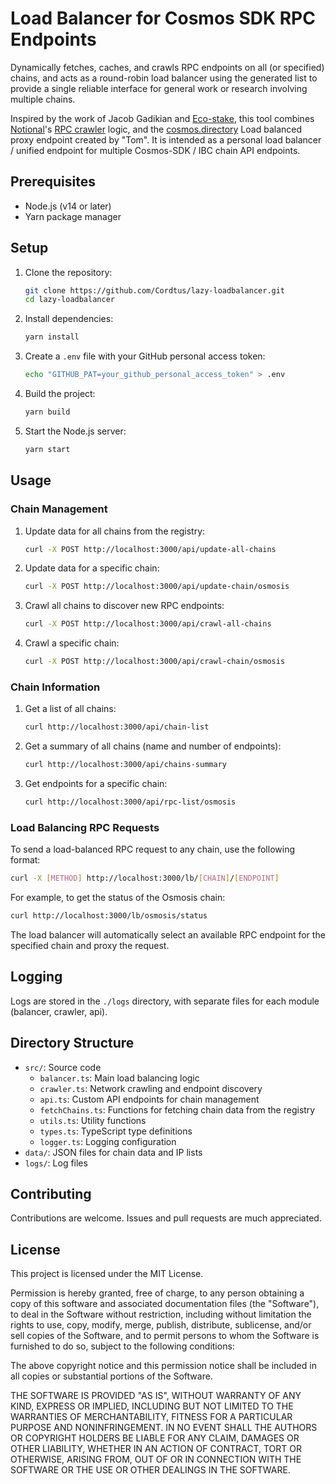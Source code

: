 # Load Balancer for Cosmos SDK RPC Endpoints

Dynamically fetches, caches, and crawls RPC endpoints on all (or specified) chains, and acts as a round-robin load balancer using the generated list to provide a single reliable interface for general work or research involving multiple chains.

Inspired by the work of Jacob Gadikian and [Eco-stake](https://ecologi.com/ecostake), this tool combines [Notional](https://notional.ventures/)'s [RPC crawler](https://github.com/notional-labs) logic, and the [cosmos.directory](https://cosmos.directory) Load balanced proxy endpoint created by "Tom". 
It is intended as a personal load balancer / unified endpoint for multiple Cosmos-SDK / IBC chain API endpoints. 



## Prerequisites

- Node.js (v14 or later)
- Yarn package manager

## Setup

1. Clone the repository:
   ```bash
   git clone https://github.com/Cordtus/lazy-loadbalancer.git
   cd lazy-loadbalancer
   ```

2. Install dependencies:
   ```bash
   yarn install
   ```

3. Create a `.env` file with your GitHub personal access token:
   ```bash
   echo "GITHUB_PAT=your_github_personal_access_token" > .env
   ```

4. Build the project:
   ```bash
   yarn build
   ```

5. Start the Node.js server:
   ```bash
   yarn start
   ```

## Usage

### Chain Management

1. Update data for all chains from the registry:
   ```bash
   curl -X POST http://localhost:3000/api/update-all-chains
   ```

2. Update data for a specific chain:
   ```bash
   curl -X POST http://localhost:3000/api/update-chain/osmosis
   ```

3. Crawl all chains to discover new RPC endpoints:
   ```bash
   curl -X POST http://localhost:3000/api/crawl-all-chains
   ```

4. Crawl a specific chain:
   ```bash
   curl -X POST http://localhost:3000/api/crawl-chain/osmosis
   ```

### Chain Information

1. Get a list of all chains:
   ```bash
   curl http://localhost:3000/api/chain-list
   ```

2. Get a summary of all chains (name and number of endpoints):
   ```bash
   curl http://localhost:3000/api/chains-summary
   ```

3. Get endpoints for a specific chain:
   ```bash
   curl http://localhost:3000/api/rpc-list/osmosis
   ```

### Load Balancing RPC Requests

To send a load-balanced RPC request to any chain, use the following format:

```bash
curl -X [METHOD] http://localhost:3000/lb/[CHAIN]/[ENDPOINT]
```

For example, to get the status of the Osmosis chain:

```bash
curl http://localhost:3000/lb/osmosis/status
```

The load balancer will automatically select an available RPC endpoint for the specified chain and proxy the request.

## Logging

Logs are stored in the `./logs` directory, with separate files for each module (balancer, crawler, api).

## Directory Structure

- `src/`: Source code
  - `balancer.ts`: Main load balancing logic
  - `crawler.ts`: Network crawling and endpoint discovery
  - `api.ts`: Custom API endpoints for chain management
  - `fetchChains.ts`: Functions for fetching chain data from the registry
  - `utils.ts`: Utility functions
  - `types.ts`: TypeScript type definitions
  - `logger.ts`: Logging configuration
- `data/`: JSON files for chain data and IP lists
- `logs/`: Log files

## Contributing

Contributions are welcome. Issues and pull requests are much appreciated.

## License

This project is licensed under the MIT License.

Permission is hereby granted, free of charge, to any person obtaining
a copy of this software and associated documentation files (the
"Software"), to deal in the Software without restriction, including
without limitation the rights to use, copy, modify, merge, publish,
distribute, sublicense, and/or sell copies of the Software, and to
permit persons to whom the Software is furnished to do so, subject to
the following conditions:

The above copyright notice and this permission notice shall be
included in all copies or substantial portions of the Software.

THE SOFTWARE IS PROVIDED "AS IS", WITHOUT WARRANTY OF ANY KIND,
EXPRESS OR IMPLIED, INCLUDING BUT NOT LIMITED TO THE WARRANTIES OF
MERCHANTABILITY, FITNESS FOR A PARTICULAR PURPOSE AND
NONINFRINGEMENT. IN NO EVENT SHALL THE AUTHORS OR COPYRIGHT HOLDERS BE
LIABLE FOR ANY CLAIM, DAMAGES OR OTHER LIABILITY, WHETHER IN AN ACTION
OF CONTRACT, TORT OR OTHERWISE, ARISING FROM, OUT OF OR IN CONNECTION
WITH THE SOFTWARE OR THE USE OR OTHER DEALINGS IN THE SOFTWARE.
